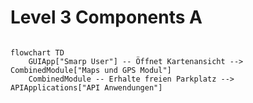 # Level 3 Components A
```mermaid

flowchart TD
    GUIApp["Smarp User"] -- Öffnet Kartenansicht --> CombinedModule["Maps und GPS Modul"]
    CombinedModule -- Erhalte freien Parkplatz --> APIApplications["API Anwendungen"]


```
